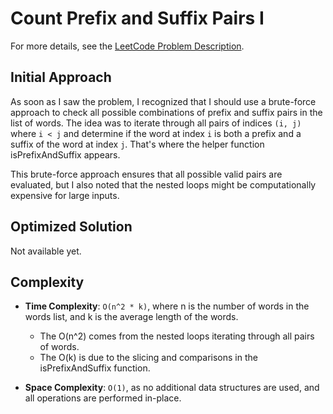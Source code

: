 # Count Prefix and Suffix Pairs I

For more details, see the [LeetCode Problem Description](https://leetcode.com/problems/count-prefix-and-suffix-pairs-i/description/).

## Initial Approach

As soon as I saw the problem, I recognized that I should use a brute-force approach to check all possible combinations of prefix and suffix pairs in the list of words. The idea was to iterate through all pairs of indices `(i, j)` where `i < j` and determine if the word at index `i` is both a prefix and a suffix of the word at index `j`. That's where the helper function isPrefixAndSuffix appears.

This brute-force approach ensures that all possible valid pairs are evaluated, but I also noted that the nested loops might be computationally expensive for large inputs.

## Optimized Solution

Not available yet.

## Complexity

- **Time Complexity**: `O(n^2 * k)`, where n is the number of words in the words list, and k is the average length of the words.

  - The O(n^2) comes from the nested loops iterating through all pairs of words.
  - The O(k) is due to the slicing and comparisons in the isPrefixAndSuffix function.

- **Space Complexity**: `O(1)`, as no additional data structures are used, and all operations are performed in-place.
